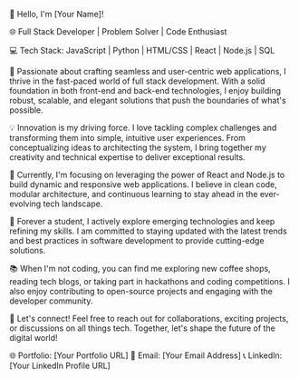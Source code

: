 👋 Hello, I'm [Your Name]!

🌐 Full Stack Developer | Problem Solver | Code Enthusiast

💻 Tech Stack: JavaScript | Python | HTML/CSS | React | Node.js | SQL

🚀 Passionate about crafting seamless and user-centric web applications, I thrive in the fast-paced world of full stack development. With a solid foundation in both front-end and back-end technologies, I enjoy building robust, scalable, and elegant solutions that push the boundaries of what's possible.

💡 Innovation is my driving force. I love tackling complex challenges and transforming them into simple, intuitive user experiences. From conceptualizing ideas to architecting the system, I bring together my creativity and technical expertise to deliver exceptional results.

🔧 Currently, I'm focusing on leveraging the power of React and Node.js to build dynamic and responsive web applications. I believe in clean code, modular architecture, and continuous learning to stay ahead in the ever-evolving tech landscape.

🌱 Forever a student, I actively explore emerging technologies and keep refining my skills. I am committed to staying updated with the latest trends and best practices in software development to provide cutting-edge solutions.

📚 When I'm not coding, you can find me exploring new coffee shops, reading tech blogs, or taking part in hackathons and coding competitions. I also enjoy contributing to open-source projects and engaging with the developer community.

🤝 Let's connect! Feel free to reach out for collaborations, exciting projects, or discussions on all things tech. Together, let's shape the future of the digital world!

🌐 Portfolio: [Your Portfolio URL]
📧 Email: [Your Email Address]
📞 LinkedIn: [Your LinkedIn Profile URL]
